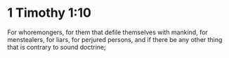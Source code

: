 # 1 Timothy 1:10

For whoremongers, for them that defile themselves with mankind, for menstealers, for liars, for perjured persons, and if there be any other thing that is contrary to sound doctrine;